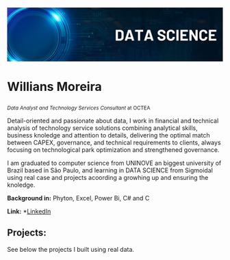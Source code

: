 <p align="center">
<img src="Banner.png" >
</p>

# Willians Moreira
<sub>*Data Analyst and Technology Services Consultant* at OCTEA </sub>

Detail-oriented and passionate about data, I work in financial and technical analysis of technology service solutions combining analytical skills, business knoledge and attention to details, delivering the optimal match between CAPEX, governance, and technical requirements to clients, always focusing on technological park optimization and strengthened governance.

I am graduated to computer science from UNINOVE an biggest university of Brazil based in São Paulo, and learning in DATA SCIENCE from Sigmoidal using real case and projects acoording  a growhing  up and ensuring the knoledge.

**Background in:** Phyton, Excel, Power Bi, C# and C

**Link:**
*[LinkedIn](linkedin.com/in/willianssmoreira)

## Projects:

See below the projects I built using real data.
